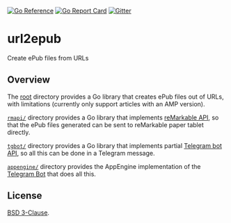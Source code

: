[![Go Reference](https://pkg.go.dev/badge/go.yhsif.com/url2epub.svg)](https://pkg.go.dev/go.yhsif.com/url2epub)
[![Go Report Card](https://goreportcard.com/badge/go.yhsif.com/url2epub)](https://goreportcard.com/report/go.yhsif.com/url2epub)
[![Gitter](https://badges.gitter.im/url2epub/community.svg)](https://gitter.im/url2epub/community)

# url2epub
Create ePub files from URLs

## Overview

The [root][root] directory provides a Go library that creates ePub files out of
URLs, with limitations (currently only support articles with an AMP version).

[`rmapi/`][rmapi] directory provides a Go library that implements
[reMarkable API][remarkable],
so that the ePub files generated can be sent to reMarkable paper tablet
directly.

[`tgbot/`][tgbot] directory provides a Go library that implements partial
[Telegram bot API][telegram], so all this can be done in a Telegram message.

[`appengine/`](appengine/) directory provides the AppEngine implementation of
the [Telegram Bot][bot] that does all this.

## License

[BSD 3-Clause](LICENSE).

[root]: https://pkg.go.dev/go.yhsif.com/url2epub
[rmapi]: https://pkg.go.dev/go.yhsif.com/url2epub/rmapi
[tgbot]: https://pkg.go.dev/go.yhsif.com/url2epub/tgbot
[remarkable]: https://github.com/splitbrain/ReMarkableAPI/wiki
[telegram]: https://core.telegram.org/bots/api
[bot]: https://t.me/url2rM_bot?start=1
